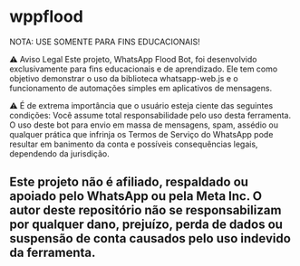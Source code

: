 # wppflood

NOTA: USE SOMENTE PARA FINS EDUCACIONAIS!


⚠️ Aviso Legal
Este projeto, WhatsApp Flood Bot, foi desenvolvido exclusivamente para fins educacionais e de aprendizado. Ele tem como objetivo demonstrar o uso da biblioteca whatsapp-web.js e o funcionamento de automações simples em aplicativos de mensagens.

⚠️ É de extrema importância que o usuário esteja ciente das seguintes condições:
Você assume total responsabilidade pelo uso desta ferramenta.
O uso deste bot para envio em massa de mensagens, spam, assédio ou qualquer prática que infrinja os Termos de Serviço do WhatsApp pode resultar em banimento da conta e possíveis consequências legais, dependendo da jurisdição.

Este projeto não é afiliado, respaldado ou apoiado pelo WhatsApp ou pela Meta Inc.
O autor deste repositório não se responsabilizam por qualquer dano, prejuízo, perda de dados ou suspensão de conta causados pelo uso indevido da ferramenta.
-------------------------------------------------------------------------

